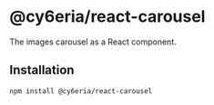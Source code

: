 # @cy6eria/react-carousel

The images carousel as a React component.

## Installation

```
npm install @cy6eria/react-carousel
```
